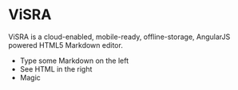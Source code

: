 # ViSRA

  ViSRA is a cloud-enabled, mobile-ready, offline-storage, AngularJS powered HTML5 Markdown editor.

  - Type some Markdown on the left
  - See HTML in the right
  - Magic

